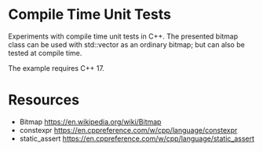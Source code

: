 # Compile Time Unit Tests

Experiments with compile time unit tests in C++. The presented bitmap class can be used with std::vector as an ordinary bitmap; but can also be tested at compile time.

The example requires C++ 17.

# Resources

 * Bitmap https://en.wikipedia.org/wiki/Bitmap
 * constexpr https://en.cppreference.com/w/cpp/language/constexpr
 * static_assert https://en.cppreference.com/w/cpp/language/static_assert
 